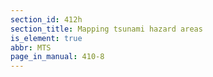 ```yaml
---
section_id: 412h
section_title: Mapping tsunami hazard areas
is_element: true
abbr: MTS
page_in_manual: 410-8
---
```

